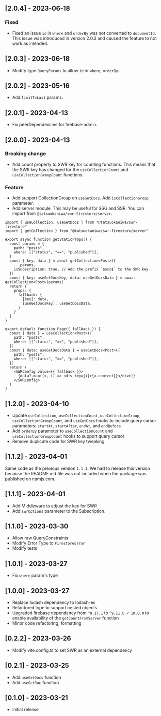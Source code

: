 ## [2.0.4] - 2023-06-18
### Fixed

- Fixed an issue `id` in `where` and `orderBy` was not converted to `documentId`. This issue was introduced in version 2.0.3 and caused the feature to not work as intended.

## [2.0.3] - 2023-06-18

- Modify type `QueryParams` to allow `id` in `where`, `orderBy`.

## [2.0.2] - 2023-05-16

- Add `limitToLast` params.

## [2.0.1] - 2023-04-13

- Fix peerDependencies for firebase-admin.

## [2.0.0] - 2023-04-13

### Breaking change

- Add count property to SWR key for counting functions.
  This means that the SWR key has changed for the `useCollectionCount` and `useCollectionGroupCount` functions.

### Feature

- Add support CollectionGroup on `useGetDocs`. Add `isCollectionGroup` parameter.
- Add server module. This may be useful for SSG and SSR. You can import from `@tatsuokaniwa/swr-firestore/server`.

```tsx
import { useCollection, useGetDocs } from "@tatsuokaniwa/swr-firestore"
import { getCollection } from "@tatsuokaniwa/swr-firestore/server"

export async function getStaticProps() {
  const params = {
    path: "posts",
    where: [["status", "==", "published"]],
  }
  const { key, data } = await getCollection<Post>({
    ...params,
    isSubscription: true, // Add the prefix `$sub$` to the SWR key
  })
  const { key: useGetDocsKey, data: useGetDocsData } = await getCollection<Post>(params)
  return {
    props: {
      fallback: {
        [key]: data,
        [useGetDocsKey]: useGetDocsData,
      }
    }
  }
}

export default function Page({ fallback }) {
  const { data } = useCollection<Post>({
    path: "posts",
    where: [["status", "==", "published"]],
  })
  const { data: useGetDocsData } = useGetDocs<Post>({
    path: "posts",
    where: [["status", "==", "published"]],
  })
  return (
    <SWRConfig value={{ fallback }}>
      {data?.map((x, i) => <div key={i}>{x.content}}</div>)}
    </SWRConfig>
  )
}

```

## [1.2.0] - 2023-04-10

- Update `useCollection`, `useCollectionCount`, `useCollectionGroup`, `useCollectionGroupCount`, and `useGetDocs` hooks to include query cursor parameters: `startAt`, `startAfter`, `endAt`, and `endBefore`
- Add `orderBy` parameter to `useCollectionCount` and `useCollectionGroupCount` hooks to support query cursor
- Remove duplicate code for SWR key tweaking

## [1.1.2] - 2023-04-01

Same code as the previous version `1.1.1`.
We had to release this version because the README.md file was not included when the package was published on npmjs.com.

## [1.1.1] - 2023-04-01

- Add Middleware to adjust the key for SWR
- Add `swrOptions` parameter to the Subscription.

## [1.1.0] - 2023-03-30

- Allow raw QueryConstraints
- Modify Error Type to `FirestoreError`
- Modify tests

## [1.0.1] - 2023-03-27

- Fix `where` param's type

## [1.0.0] - 2023-03-27

- Replace lodash dependency to lodash-es
- Refactored type to support nested objects
- Upgraded firebase dependency from `^9.17.1` to `^9.11.0 < 10.0.0` to enable availability of the `getCountFromServer` function
- Minor code refactoring, formatting

## [0.2.2] - 2023-03-26

- Modify vite.config.ts to set SWR as an external dependency

## [0.2.1] - 2023-03-25

- Add `useGetDocs` function
- Add `useGetDoc` function

## [0.1.0] - 2023-03-21

- Initial release
